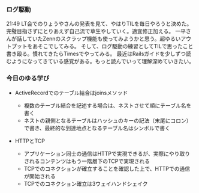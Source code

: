 ### ログ駆動

21:49
LT会でのりょうやさんの発表を見て、やはりTILを毎日やろうと決めた。完璧目指さずにとりあえず自己流で草生やしていく。適宜修正加える。
一平さんが話していたZennのスクラップ機能も使ってみようかと思う。超ゆるいアウトプットをあそこでしてみる。
そして、ログ駆動の練習としてTILで思ったこと書き殴る。慣れてきたらTimesでやってみる。
最近はRailsガイドを少しずつ読むようになってきている感覚がある。もっと読んでいって理解深めていきたい。

### 今日のゆる学び
- ActiveRecordでのテーブル結合はjoinsメソッド
  - 複数のテーブル結合を記述する場合は、ネストさせて順にテーブル名を書く
  - ネストの親側となるテーブルはハッシュのキーの記法（末尾にコロン）で書き、最終的な到達地点となるテーブル名はシンボルで書く

- HTTPとTCP
  - アプリケーション同士の通信はHTTPで実現できるが、実際にやり取りされるコンテンツはもう一階層下のTCPで実現される
  - TCPでのコネクションが確立することを確認した上で、HTTPでの通信が開始される
  - TCPでのコネクション確立は3ウェイハンドシェイク
